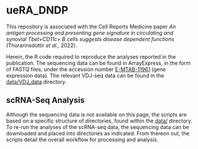 # ueRA_DNDP
This repository is associated with the Cell Reports Medicine paper *An antigen processing and presenting gene signature in circulating and synovial Tbet+CD11c+ B cells suggests disease dependent functions* (Thorarinsdottir *et al*., 2022).

Herein, the R code required to reproduce the analyses reported in the publication. The sequencing data can be found in ArrayExpress, in the form of FASTQ files, under the accession number [E-MTAB-11961](https://www.ebi.ac.uk/arrayexpress/experiments/e-mtab-11961) (gene expression data). The relevant VDJ-seq data can be found in the [data/VDJ_data](data/VDJ_data) directory. 

## scRNA-Seq Analysis
Although the sequencing data is not available on this page, the scripts are based on a specific structure of directories, found within the [data/](data/) directory. To re-run the analyses of the scRNA-seq data, the sequencing data can be downloaded and placed into directories as indicated. From thereon out, the scripts detail the overall workflow for processing and analysis. 

